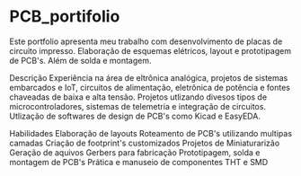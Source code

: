 # PCB_portifolio
Este portfolio apresenta meu trabalho com desenvolvimento de placas de circuito impresso. Elaboração de esquemas elétricos, layout e prototipagem de PCB's. Além de solda e montagem. 

Descrição
Experiência na área de eltrônica analógica, projetos de sistemas embarcados e IoT, circuitos de alimentação, eletrônica de potência e fontes chaveadas de baixa e alta tensão. 
Projetos utlizando divesos tipos de microcontroladores, sistemas de telemetria e integração de circuitos.
Utlização de softwares de design de PCB's como Kicad e EasyEDA. 

Habilidades
Elaboração de layouts 
Roteamento de PCB's utilizando multipas camadas
Criação de footprint's customizados
Projetos de Miniaturarizão 
Geração de aquivos Gerbers para fabricação
Prototipagem, solda e montagem de PCB's
Prática e manuseio de componentes THT e SMD


